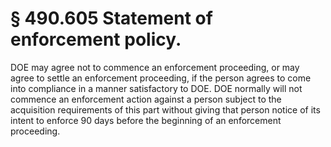 # § 490.605   Statement of enforcement policy.

DOE may agree not to commence an enforcement proceeding, or may agree to settle an enforcement proceeding, if the person agrees to come into compliance in a manner satisfactory to DOE. DOE normally will not commence an enforcement action against a person subject to the acquisition requirements of this part without giving that person notice of its intent to enforce 90 days before the beginning of an enforcement proceeding.





